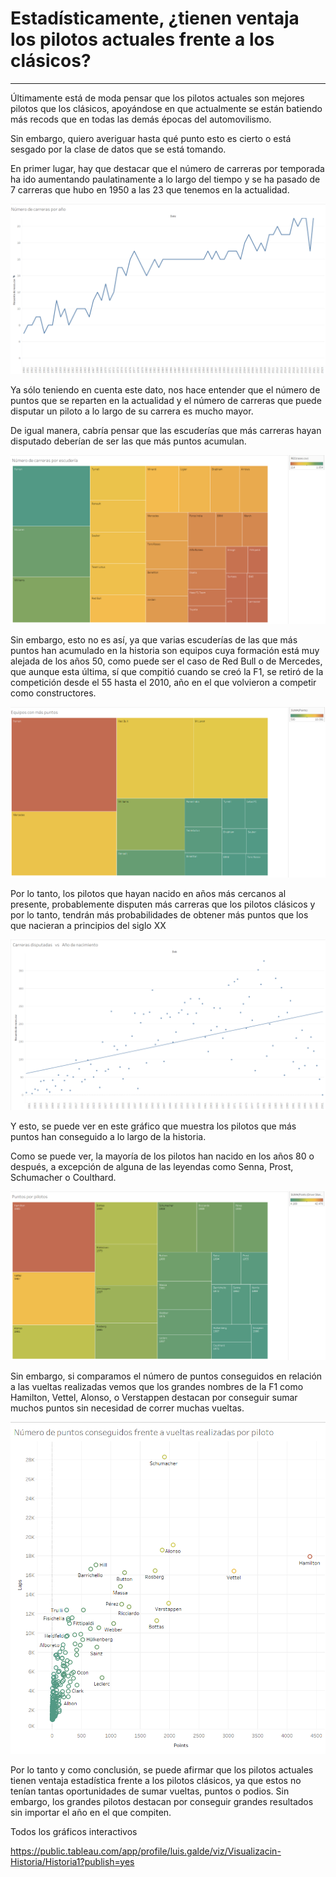 # Estadísticamente, ¿tienen ventaja los pilotos actuales frente a los clásicos?
---

Últimamente está de moda pensar que los pilotos actuales son mejores pilotos que los clásicos, apoyándose en que actualmente se están batiendo más recods que en todas las demás épocas del automovilismo.

Sin embargo, quiero averiguar hasta qué punto esto es cierto o está sesgado por la clase de datos que se está tomando.

En primer lugar, hay que destacar que el número de carreras por temporada ha ido aumentando paulatinamente a lo largo del tiempo y se ha pasado de 7 carreras que hubo en 1950 a las 23 que tenemos en la actualidad.


![Número de carreras por año](./img/Num_carrearas_ano.png)

Ya sólo teniendo en cuenta este dato, nos hace entender que el número de puntos que se reparten en la actualidad y el número de carreras que puede disputar un piloto a lo largo de su carrera es mucho mayor.

De igual manera, cabría pensar que las escuderías que más carreras hayan disputado deberían de ser las que más puntos acumulan.

![Número de carreras por escudería](./img/Num_carr_escud.png)

Sin embargo, esto no es así, ya que varias escuderías de las que más puntos han acumulado en la historia son equipos cuya formación está muy alejada de los años 50, como puede ser el caso de Red Bull o de Mercedes, que aunque esta última, sí que compitió cuando se creó la F1, se retiró de la competición desde el 55 hasta el 2010, año en el que volvieron a competir como constructores.

![Equipos con más puntos](./img/Equipos_con_mas_puntos.png)

Por lo tanto, los pilotos que hayan nacido en años más cercanos al presente, probablemente disputen más carreras que los pilotos clásicos y por lo tanto, tendrán más probabilidades de obtener más puntos que los que nacieran a principios del siglo XX 

![Carreras en función del año de nacimiento](./img/Carreras_vs_anos.png)

Y esto, se puede ver en este gráfico que muestra los pilotos que más puntos han conseguido a lo largo de la historia. 

Como se puede ver, la mayoría de los pilotos han nacido en los años 80 o después, a excepción de alguna de las leyendas como Senna, Prost, Schumacher o Coulthard.

![Pilotos con más puntos](./img/Puntos_por_piloto.png)


Sin embargo, si comparamos el número de puntos conseguidos en relación a las vueltas realizadas vemos que los grandes nombres de la F1 como Hamilton, Vettel, Alonso, o Verstappen destacan por conseguir sumar muchos puntos sin necesidad de correr muchas vueltas.

![Puntos conseguidos frente a vueltas realizadas](./img/puntos_vs_vueltas_piloto.png)

Por lo tanto y como conclusión, se puede afirmar que los pilotos actuales tienen ventaja estadística frente a los pilotos clásicos, ya que estos no tenían tantas oportunidades de sumar vueltas, puntos o podios. Sin embargo, los grandes pilotos destacan por conseguir grandes resultados sin importar el  año en el que compiten.

Todos los gráficos interactivos
  
https://public.tableau.com/app/profile/luis.galde/viz/Visualizacin-Historia/Historia1?publish=yes

